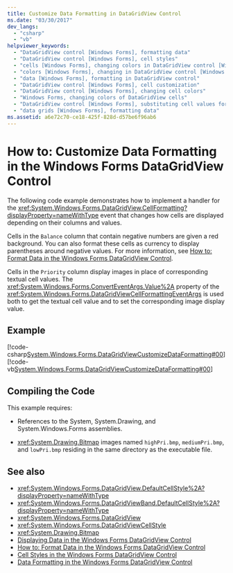```yaml
---
title: Customize Data Formatting in DataGridView Control
ms.date: "03/30/2017"
dev_langs: 
  - "csharp"
  - "vb"
helpviewer_keywords: 
  - "DataGridView control [Windows Forms], formatting data"
  - "DataGridView control [Windows Forms], cell styles"
  - "cells [Windows Forms], changing colors in DataGridView control [Windows Forms]"
  - "colors [Windows Forms], changing in DataGridView control [Windows Forms]"
  - "data [Windows Forms], formatting in DataGridView control"
  - "DataGridView control [Windows Forms], cell customization"
  - "DataGridView control [Windows Forms], changing cell colors"
  - "Windows Forms, changing colors of DataGridView cells"
  - "DataGridView control [Windows Forms], substituting cell values for display"
  - "data grids [Windows Forms], formatting data"
ms.assetid: a6e72c70-ce18-425f-828d-d57be6f96ab6
---
```

# How to: Customize Data Formatting in the Windows Forms DataGridView Control
The following code example demonstrates how to implement a handler for the <xref:System.Windows.Forms.DataGridView.CellFormatting?displayProperty=nameWithType> event that changes how cells are displayed depending on their columns and values.  
  
 Cells in the `Balance` column that contain negative numbers are given a red background. You can also format these cells as currency to display parentheses around negative values. For more information, see [How to: Format Data in the Windows Forms DataGridView Control](how-to-format-data-in-the-windows-forms-datagridview-control.md).  
  
 Cells in the `Priority` column display images in place of corresponding textual cell values. The <xref:System.Windows.Forms.ConvertEventArgs.Value%2A> property of the <xref:System.Windows.Forms.DataGridViewCellFormattingEventArgs> is used both to get the textual cell value and to set the corresponding image display value.  
  
## Example  
 [!code-csharp[System.Windows.Forms.DataGridViewCustomizeDataFormatting#00](~/samples/snippets/csharp/VS_Snippets_Winforms/System.Windows.Forms.DataGridViewCustomizeDataFormatting/cs/customFormatting.cs#00)]
 [!code-vb[System.Windows.Forms.DataGridViewCustomizeDataFormatting#00](~/samples/snippets/visualbasic/VS_Snippets_Winforms/System.Windows.Forms.DataGridViewCustomizeDataFormatting/vb/customFormatting.vb#00)]  
  
## Compiling the Code  
 This example requires:  
  
- References to the System, System.Drawing, and System.Windows.Forms assemblies.  
  
- <xref:System.Drawing.Bitmap> images named `highPri.bmp`, `mediumPri.bmp`, and `lowPri.bmp` residing in the same directory as the executable file.  
  
## See also

- <xref:System.Windows.Forms.DataGridView.DefaultCellStyle%2A?displayProperty=nameWithType>
- <xref:System.Windows.Forms.DataGridViewBand.DefaultCellStyle%2A?displayProperty=nameWithType>
- <xref:System.Windows.Forms.DataGridView>
- <xref:System.Windows.Forms.DataGridViewCellStyle>
- <xref:System.Drawing.Bitmap>
- [Displaying Data in the Windows Forms DataGridView Control](displaying-data-in-the-windows-forms-datagridview-control.md)
- [How to: Format Data in the Windows Forms DataGridView Control](how-to-format-data-in-the-windows-forms-datagridview-control.md)
- [Cell Styles in the Windows Forms DataGridView Control](cell-styles-in-the-windows-forms-datagridview-control.md)
- [Data Formatting in the Windows Forms DataGridView Control](data-formatting-in-the-windows-forms-datagridview-control.md)
